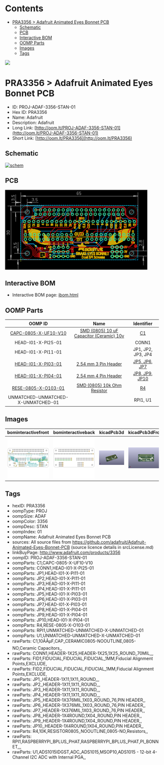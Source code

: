 



Contents
========

* [PRA3356 > Adafruit Animated Eyes Bonnet PCB](#pra3356--adafruit-animated-eyes-bonnet-pcb)
	* [Schematic](#schematic)
	* [PCB](#pcb)
	* [Interactive BOM](#interactive-bom)
	* [OOMP Parts](#oomp-parts)
	* [Images](#images)
	* [Tags](#tags)
  
![][im]
# PRA3356 > Adafruit Animated Eyes Bonnet PCB

- ID: PROJ-ADAF-3356-STAN-01
- Hex ID: PRA3356
- Name: Adafruit
- Description: Adafruit
- Long Link: [http://oom.lt/PROJ-ADAF-3356-STAN-01](http://oom.lt/PROJ-ADAF-3356-STAN-01)
- Short Link: [http://oom.lt/PRA3356](http://oom.lt/PRA3356)

## Schematic
  
[![schem](eagleSchemImage.png)](eagleSchemImage.png)
## PCB
  
[![pcb](eagleImage.png)](eagleImage.png)
## Interactive BOM

- Interactive BOM page: [ibom.html](https://htmlpreview.github.io/?https://github.com/oomlout/oomlout_OOMP_projects/blob/main/PROJ-ADAF-3356-STAN-01/kicad/bom/ibom.html)

## OOMP Parts
  

|OOMP ID|Name|Identifier|
| :---: | :---: | :---: |
|[CAPC-0805-X-UF10-V10](https://github.com/oomlout/oomlout_OOMP_parts/tree/main/CAPC-0805-X-UF10-V10/)|[SMD (0805) 10 uF Capacitor (Ceramic) 10v](https://github.com/oomlout/oomlout_OOMP_parts/tree/main/CAPC-0805-X-UF10-V10/)|[C1](https://github.com/oomlout/oomlout_OOMP_parts/tree/main/CAPC-0805-X-UF10-V10/)|
|HEAD-I01-X-PI25-01||CONN1|
|HEAD-I01-X-PI11-01||JP1, JP2, JP3, JP4|
|[HEAD-I01-X-PI03-01](https://github.com/oomlout/oomlout_OOMP_parts/tree/main/HEAD-I01-X-PI03-01/)|[2.54 mm 3 Pin Header](https://github.com/oomlout/oomlout_OOMP_parts/tree/main/HEAD-I01-X-PI03-01/)|[JP5, JP6, JP7](https://github.com/oomlout/oomlout_OOMP_parts/tree/main/HEAD-I01-X-PI03-01/)|
|[HEAD-I01-X-PI04-01](https://github.com/oomlout/oomlout_OOMP_parts/tree/main/HEAD-I01-X-PI04-01/)|[2.54 mm 4 Pin Header](https://github.com/oomlout/oomlout_OOMP_parts/tree/main/HEAD-I01-X-PI04-01/)|[JP8, JP9, JP10](https://github.com/oomlout/oomlout_OOMP_parts/tree/main/HEAD-I01-X-PI04-01/)|
|[RESE-0805-X-O103-01](https://github.com/oomlout/oomlout_OOMP_parts/tree/main/RESE-0805-X-O103-01/)|[SMD (0805) 10k Ohm Resistor](https://github.com/oomlout/oomlout_OOMP_parts/tree/main/RESE-0805-X-O103-01/)|[R4](https://github.com/oomlout/oomlout_OOMP_parts/tree/main/RESE-0805-X-O103-01/)|
|UNMATCHED-UNMATCHED-X-UNMATCHED-01||RPI1, U1|

## Images
  
  

|bominteractivefront|bominteractiveback|kicadPcb3d|kicadPcb3dFront|kicadPcb3dBack|eagleImage|eagleSchemImage|pcbdraw|pcbdrawback|
| :---: | :---: | :---: | :---: | :---: | :---: | :---: | :---: | :---: |
|[![bominteractivefront](bomFront_140.png)](bomFront.png)|[![bominteractiveback](bomBack_140.png)](bomBack.png)|[![kicadPcb3d](kicadPcb3d_140.png)](kicadPcb3d.png)|[![kicadPcb3dFront](kicadPcb3dFront_140.png)](kicadPcb3dFront.png)|[![kicadPcb3dBack](kicadPcb3dBack_140.png)](kicadPcb3dBack.png)|[![eagleImage](eagleImage_140.png)](eagleImage.png)|[![eagleSchemImage](eagleSchemImage_140.png)](eagleSchemImage.png)|[![pcbdraw](pcbdraw_140.png)](pcbdraw.png)|[![pcbdrawback](pcbdrawBack_140.png)](pcbdrawBack.png)|

## Tags

- hexID: PRA3356
- oompType: PROJ
- oompSize: ADAF
- oompColor: 3356
- oompDesc: STAN
- oompIndex: 01
- oompName: Adafruit Animated Eyes Bonnet PCB
- sources: All source files from https://github.com/adafruit/Adafruit-Animated-Eyes-Bonnet-PCB (source licence details in srcLicense.md)
- linkBuyPage: http://www.adafruit.com/products/3356
- oompID: PROJ-ADAF-3356-STAN-01
- oompParts: C1,CAPC-0805-X-UF10-V10
- oompParts: CONN1,HEAD-I01-X-PI25-01
- oompParts: JP1,HEAD-I01-X-PI11-01
- oompParts: JP2,HEAD-I01-X-PI11-01
- oompParts: JP3,HEAD-I01-X-PI11-01
- oompParts: JP4,HEAD-I01-X-PI11-01
- oompParts: JP5,HEAD-I01-X-PI03-01
- oompParts: JP6,HEAD-I01-X-PI03-01
- oompParts: JP7,HEAD-I01-X-PI03-01
- oompParts: JP8,HEAD-I01-X-PI04-01
- oompParts: JP9,HEAD-I01-X-PI04-01
- oompParts: JP10,HEAD-I01-X-PI04-01
- oompParts: R4,RESE-0805-X-O103-01
- oompParts: RPI1,UNMATCHED-UNMATCHED-X-UNMATCHED-01
- oompParts: U1,UNMATCHED-UNMATCHED-X-UNMATCHED-01
- rawParts: C1,10ÃÂµF,CAP_CERAMIC0805-NOOUTLINE,0805-NO,Ceramic Capacitors,,
- rawParts: CONN1,HEADER-1X25,HEADER-1X25,1X25_ROUND_70MIL,,,
- rawParts: FID1,FIDUCIAL,FIDUCIAL,FIDUCIAL_1MM,Fiducial Alignment Points,EXCLUDE,
- rawParts: FID2,FIDUCIAL,FIDUCIAL,FIDUCIAL_1MM,Fiducial Alignment Points,EXCLUDE,
- rawParts: JP1,,HEADER-1X11,1X11_ROUND,,,
- rawParts: JP2,,HEADER-1X11,1X11_ROUND,,,
- rawParts: JP3,,HEADER-1X11,1X11_ROUND,,,
- rawParts: JP4,,HEADER-1X11,1X11_ROUND,,,
- rawParts: JP5,,HEADER-1X376MIL,1X03_ROUND_76,PIN HEADER,,
- rawParts: JP6,,HEADER-1X376MIL,1X03_ROUND_76,PIN HEADER,,
- rawParts: JP7,,HEADER-1X376MIL,1X03_ROUND_76,PIN HEADER,,
- rawParts: JP8,,HEADER-1X4ROUND,1X04_ROUND,PIN HEADER,,
- rawParts: JP9,,HEADER-1X4ROUND,1X04_ROUND,PIN HEADER,,
- rawParts: JP10,,HEADER-1X4ROUND,1X04_ROUND,PIN HEADER,,
- rawParts: R4,10K,RESISTOR0805_NOOUTLINE,0805-NO,Resistors,,
- rawParts: RPI1,RASPBERRYPI_BPLUS_PHAT,RASPBERRYPI_BPLUS_PHAT,PI_BONNET,,,
- rawParts: U1,ADS1015IDGST,ADC_ADS1015,MSOP10,ADS1015 - 12-bit 4-Channel I2C ADC with Internal PGA,,



[im]: kicadPcb3d_450.png
